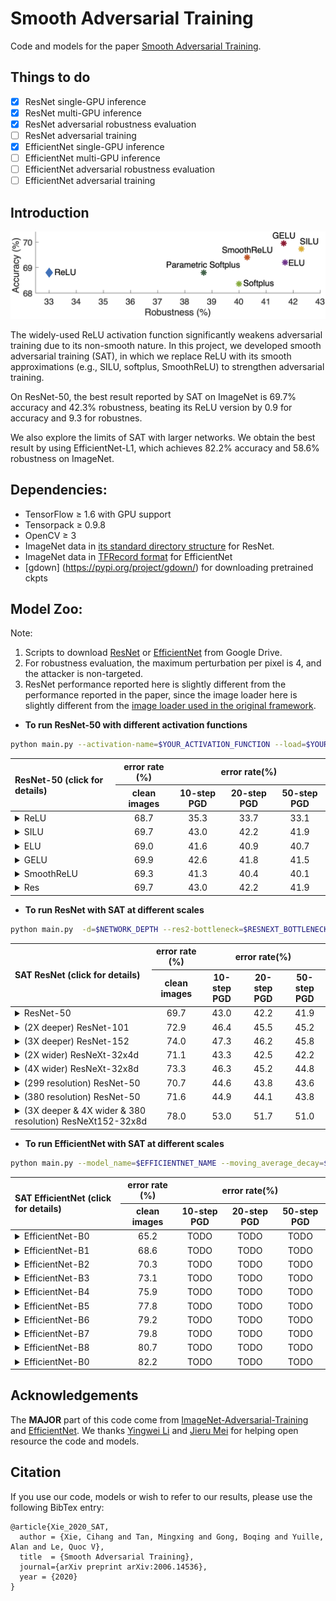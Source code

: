 
# Smooth Adversarial Training

Code and models for the paper [Smooth Adversarial Training](https://arxiv.org/pdf/2006.14536.pdf).

## Things to do
- [x] ResNet single-GPU inference
- [x] ResNet multi-GPU inference
- [x] ResNet adversarial robustness evaluation
- [ ] ResNet adversarial training
- [x] EfficientNet single-GPU inference
- [ ] EfficientNet multi-GPU inference
- [ ] EfficientNet adversarial robustness evaluation
- [ ] EfficientNet adversarial training

## Introduction

<div align="center">
  <img src="teaser.jpg" width="800px" />
</div>

The widely-used ReLU activation function significantly weakens adversarial training due to its non-smooth nature. In this project, we developed smooth adversarial training (SAT), in which we replace ReLU with its smooth approximations (e.g., SILU, softplus, SmoothReLU) to strengthen adversarial training. 

On ResNet-50, the best result reported by SAT on ImageNet is 69.7% accuracy and 42.3% robustness, beating its ReLU version by 0.9 for accuracy and 9.3 for robustnes.

We also explore the limits of SAT with larger networks. We obtain the best result by using EfficientNet-L1, which achieves 82.2% accuracy and 58.6% robustness on ImageNet.


## Dependencies:

+ TensorFlow ≥ 1.6 with GPU support
+ Tensorpack ≥ 0.9.8
+ OpenCV ≥ 3
+ ImageNet data in [its standard directory structure](https://tensorpack.readthedocs.io/modules/dataflow.dataset.html#tensorpack.dataflow.dataset.ILSVRC12) for ResNet.
+ ImageNet data in [TFRecord format](https://github.com/tensorflow/tpu/blob/master/tools/datasets/imagenet_to_gcs.py) for EfficientNet
+ [gdown] (https://pypi.org/project/gdown/) for downloading pretrained ckpts


## Model Zoo:

Note:

1. Scripts to download [ResNet](ResNet/download_resnet.py) or [EfficientNet](EfficientNet/download_efficientnet.py) from Google Drive.
2. For robustness evaluation, the maximum perturbation per pixel is 4, and the attacker is non-targeted.
3. ResNet performance reported here is slightly different from the performance reported in the paper, since the image loader here is slightly different from the [image loader used in the original framework](https://github.com/tensorflow/tpu/blob/master/models/official/resnet/imagenet_input.py).

- __To run ResNet-50 with different activation functions__

```bash
python main.py --activation-name=$YOUR_ACTIVATION_FUNCTION --load=$YOUR_MODEL_DIR --data=$PATH_TO_IMAGENET --eval-attack-iter=$YOUR_ATTACK_ITERATION_FOR_EVAL --batch=$YOUR_EVALUATION_BATCH_SIZE --eval --attack-epsilon=4.0 -d=50 --attack-step-size=1.0 
```

<table>
<thead>
<tr>
<th align="left" rowspan=2>ResNet-50  (click for details)</th>
<th align="center">error rate (%)</th>
<th align="center" colspan=3>error rate(%)</th>
</tr>
<tr>
<th align="center">clean images</th>
<th align="center">10-step PGD</th>
<th align="center">20-step PGD</th>
<th align="center">50-step PGD</th>
</tr>
</thead>


<tbody>
<tr>
<td align="left"><details><summary>ReLU</summary> <code>--activation-name=relu</code></details></td>
<td align="center">68.7</td>
<td align="center">35.3</td>
<td align="center">33.7</td>
<td align="center">33.1</td>
</tr>

<tr>
<td align="left"><details><summary>SILU</summary> <code>--activation-name=silu</code></details></td>
<td align="center">69.7</td>
<td align="center">43.0</td>
<td align="center">42.2</td>
<td align="center">41.9</td>
</tr>

<tr>
<td align="left"><details><summary>ELU</summary> <code>--activation-name=elu</code></details></td>
<td align="center">69.0</td>
<td align="center">41.6</td>
<td align="center">40.9</td>
<td align="center">40.7</td>
</tr>

<tr>
<td align="left"><details><summary>GELU</summary> <code>--activation-name=gelu</code></details></td>
<td align="center">69.9</td>
<td align="center">42.6</td>
<td align="center">41.8</td>
<td align="center">41.5</td>
</tr>

<tr>
<td align="left"><details><summary>SmoothReLU</summary> <code>--activation-name=smoothrelu</code></details></td>
<td align="center">69.3</td>
<td align="center">41.3</td>
<td align="center">40.4</td>
<td align="center">40.1</td>
</tr>

<tr>
<td align="left"><details><summary>Res</summary> <code>--activation-name=silu</code></details></td>
<td align="center">69.7</td>
<td align="center">43.0</td>
<td align="center">42.2</td>
<td align="center">41.9</td>
</tr>
</tbody>
</table>


- __To run ResNet with SAT at different scales__

```bash
python main.py  -d=$NETWORK_DEPTH --res2-bottleneck=$RESNEXT_BOTTLENECK --group=$RESNEXT_GROUP --input-size=$INPUT_SIZE --load=$YOUR_MODEL_DIR --data=$PATH_TO_IMAGENET --eval-attack-iter=$YOUR_ATTACK_ITERATION_FOR_EVAL --batch=$YOUR_EVALUATION_BATCH_SIZE --eval --attack-epsilon=4.0 -d=50 --attack-step-size=1.0 --activation-name=silu
```
<table>
<thead>
<tr>
<th align="left" rowspan=2>SAT ResNet (click for details)</th>
<th align="center">error rate (%)</th>
<th align="center" colspan=3>error rate(%)</th>
</tr>
<tr>
<th align="center">clean images</th>
<th align="center">10-step PGD</th>
<th align="center">20-step PGD</th>
<th align="center">50-step PGD</th>
</tr>
</thead>
  
<tr>
<td align="left"><details><summary>ResNet-50</summary> <code>--d=50 --res2-bottleneck=64 --group=1 --input-size=224</code></details></td>
<td align="center">69.7</td>
<td align="center">43.0</td>
<td align="center">42.2</td>
<td align="center">41.9</td>
</tr>

<tr>
<td align="left"><details><summary>(2X deeper) ResNet-101 </summary> <code>--d=101 --res2-bottleneck=64 --group=1 --input-size=224</code></details></td>
<td align="center">72.9</td>
<td align="center">46.4</td>
<td align="center">45.5</td>
<td align="center">45.2</td>
</tr>

<tr>
<td align="left"><details><summary>(3X deeper) ResNet-152</summary> <code>--d=152 --res2-bottleneck=64 --group=1 --input-size=224</code></details></td>
<td align="center">74.0</td>
<td align="center">47.3</td>
<td align="center">46.2</td>
<td align="center">45.8</td>
</tr>

<tr>
<td align="left"><details><summary>(2X wider) ResNeXt-32x4d</summary> <code>--d=50 --res2-bottleneck=4 --group=32 --input-size=224</code></details></td>
<td align="center">71.1</td>
<td align="center">43.3</td>
<td align="center">42.5</td>
<td align="center">42.2</td>
</tr>

<tr>
<td align="left"><details><summary>(4X wider) ResNeXt-32x8d</summary> <code>--d=50 --res2-bottleneck=8 --group=32 --input-size=224</code></details></td>
<td align="center">73.3</td>
<td align="center">46.3</td>
<td align="center">45.2</td>
<td align="center">44.8</td>
</tr>

<tr>
<td align="left"><details><summary>(299 resolution) ResNet-50</summary> <code>--d=50 --res2-bottleneck=64 --group=1 --input-size=299</code></details></td>
<td align="center">70.7</td>
<td align="center">44.6</td>
<td align="center">43.8</td>
<td align="center">43.6</td>
</tr>

<tr>
<td align="left"><details><summary>(380 resolution) ResNet-50</summary> <code>--d=50 --res2-bottleneck=64 --group=1 --input-size=380</code></details></td>
<td align="center">71.6</td>
<td align="center">44.9</td>
<td align="center">44.1</td>
<td align="center">43.8</td>
</tr>

<tr>
<td align="left"><details><summary>(3X deeper & 4X wider & 380 resolution) ResNeXt152-32x8d</summary> <code>--d=152 --res2-bottleneck=8 --group=32 --input-size=380</code></details></td>
<td align="center">78.0</td>
<td align="center">53.0</td>
<td align="center">51.7</td>
<td align="center">51.0</td>
</tr>
</tbody>
</table>


- __To run EfficientNet with SAT at different scales__

```bash
python main.py --model_name=$EFFICIENTNET_NAME --moving_average_decay=$EMA_VALUE --ckpt_path=$YOUR_MODEL_DIR --data_dir=$PATH_TO_IMAGENET_TFRECORDS --eval_batch_size=$YOUR_EVALUATION_BATCH_SIZE --use_tpu=false --mode=eval --use_bfloat16=false --transpose_input=false --strategy=gpus --batch_norm_momentum=0.9 --batch_norm_epsilon=1e-5 --sat_preprocessing=True
```
<table>
<thead>
<tr>
<th align="left" rowspan=2>SAT EfficientNet (click for details)</th>
<th align="center">error rate (%)</th>
<th align="center" colspan=3>error rate(%)</th>
</tr>
<tr>
<th align="center">clean images</th>
<th align="center">10-step PGD</th>
<th align="center">20-step PGD</th>
<th align="center">50-step PGD</th>
</tr>
</thead>
  
<tr>
<td align="left"><details><summary>EfficientNet-B0</summary> <code>--model_name=efficientnet-b0 --moving_average_decay=0</code></details></td>
<td align="center">65.2</td>
<td align="center">TODO</td>
<td align="center">TODO</td>
<td align="center">TODO</td>
</tr>

<tr>
<td align="left"><details><summary>EfficientNet-B1</summary> <code>--model_name=efficientnet-b1 --moving_average_decay=0</code></details></td>
<td align="center">68.6</td>
<td align="center">TODO</td>
<td align="center">TODO</td>
<td align="center">TODO</td>
</tr>

<tr>
<td align="left"><details><summary>EfficientNet-B2</summary> <code>--model_name=efficientnet-b2 --moving_average_decay=0</code></details></td>
<td align="center">70.3</td>
<td align="center">TODO</td>
<td align="center">TODO</td>
<td align="center">TODO</td>
</tr>

<tr>
<td align="left"><details><summary>EfficientNet-B3</summary> <code>--model_name=efficientnet-b3 --moving_average_decay=0</code></details></td>
<td align="center">73.1</td>
<td align="center">TODO</td>
<td align="center">TODO</td>
<td align="center">TODO</td>
</tr>

<tr>
<td align="left"><details><summary>EfficientNet-B4</summary> <code>--model_name=efficientnet-b4 --moving_average_decay=0</code></details></td>
<td align="center">75.9</td>
<td align="center">TODO</td>
<td align="center">TODO</td>
<td align="center">TODO</td>
</tr>

<tr>
<td align="left"><details><summary>EfficientNet-B5</summary> <code>--model_name=efficientnet-b5 --moving_average_decay=0</code></details></td>
<td align="center">77.8</td>
<td align="center">TODO</td>
<td align="center">TODO</td>
<td align="center">TODO</td>
</tr>

<tr>
<td align="left"><details><summary>EfficientNet-B6</summary> <code>--model_name=efficientnet-b6 --moving_average_decay=0</code></details></td>
<td align="center">79.2</td>
<td align="center">TODO</td>
<td align="center">TODO</td>
<td align="center">TODO</td>
</tr>

<tr>
<td align="left"><details><summary>EfficientNet-B7</summary> <code>--model_name=efficientnet-b7 --moving_average_decay=0</code></details></td>
<td align="center">79.8</td>
<td align="center">TODO</td>
<td align="center">TODO</td>
<td align="center">TODO</td>
</tr>

<tr>
<td align="left"><details><summary>EfficientNet-B8</summary> <code>--model_name=efficientnet-bL1 --moving_average_decay=0</code></details></td>
<td align="center">80.7</td>
<td align="center">TODO</td>
<td align="center">TODO</td>
<td align="center">TODO</td>
</tr>

<tr>
<td align="left"><details><summary>EfficientNet-B0</summary> <code>--model_name=efficientnet-bL1 --moving_average_decay=0.9999</code></details></td>
<td align="center">82.2</td>
<td align="center">TODO</td>
<td align="center">TODO</td>
<td align="center">TODO</td>
</tr>
</tbody>
</table>

## Acknowledgements

The <b>MAJOR</b> part of this code come from [ImageNet-Adversarial-Training](https://github.com/facebookresearch/ImageNet-Adversarial-Training) and [EfficientNet](https://github.com/tensorflow/tpu/tree/master/models/official/efficientnet). We thanks [Yingwei Li](https://yingwei.li/) and [Jieru Mei](https://scholar.google.com/citations?user=nHKExN0AAAAJ&hl) for helping open resource the code and models.

## Citation

If you use our code, models or wish to refer to our results, please use the following BibTex entry:
```
@article{Xie_2020_SAT,
  author = {Xie, Cihang and Tan, Mingxing and Gong, Boqing and Yuille, Alan and Le, Quoc V},
  title  = {Smooth Adversarial Training},
  journal={arXiv preprint arXiv:2006.14536},
  year = {2020}
}
```

